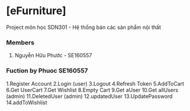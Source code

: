 # [eFurniture]
  Project môn học SDN301 - Hệ thống bán các sản phẩm nội thất

### Members
  1. Nguyễn Hữu Phước - SE160557

### Fuction by Phuoc SE160557
1.Register Account
2.Login (user)
3.Logout
4.Refresh Token
5.AddToCart
6.Get UserCart
7.Get Wishlist
8.Empty Cart
9.Get aUser
10.Get allUsers (admin)
11.DeletedUser (admin)
12.updatedUser 
13.UpdatePassword
14.addToWishlist